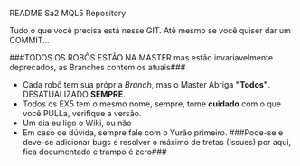 README Sa2 MQL5 Repository

Tudo o que você precisa está nesse GIT. Até mesmo se você quiser dar um COMMIT...

###TODOS OS ROBÔS ESTÃO NA MASTER mas estão invariavelmente deprecados, as Branches contem os atuais###

* Cada robô tem sua própria *Branch*, mas o Master Abriga **"Todos"**. DESATUALIZADO **SEMPRE**.
* Todos os EX5 tem o mesmo nome, sempre, tome **cuidado** com o que você PULLa, verifique a versão.
* Um dia eu ligo o Wiki, ou não
* Em caso de dúvida, sempre fale com o Yurão primeiro.
###Pode-se e deve-se adicionar bugs e resolver o máximo de tretas (Issues) por aqui, fica documentado e trampo é zero###
